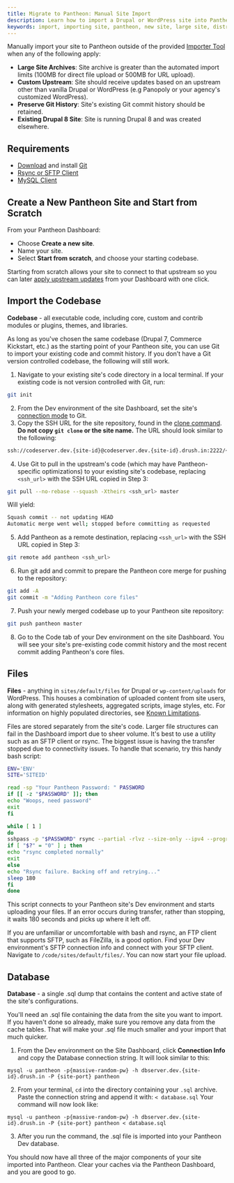 ```yaml
---
title: Migrate to Pantheon: Manual Site Import
description: Learn how to import a Drupal or WordPress site into Pantheon outside of the Importer Tool.
keywords: import, importing site, pantheon, new site, large site, distro, upstream, git history
---
```


Manually import your site to Pantheon outside of the provided [Importer Tool](/docs/articles/sites/migrate/#plan-the-import) when any of the following apply:

* **Large Site Archives**: Site archive is greater than the automated import limits (100MB for direct file upload or 500MB for URL upload).
* **Custom Upstream**: Site should receive updates based on an upstream other than vanilla Drupal or WordPress (e.g Panopoly or your agency's customized WordPress).
* **Preserve Git History**: Site's existing Git commit history should be retained.
* **Existing Drupal 8 Site**: Site is running Drupal 8 and was created elsewhere.

## Requirements

* [Download](http://git-scm.com/downloads) and install [Git](/docs/articles/local/starting-with-git/)
* [Rsync or SFTP Client](https://pantheon.io/docs/articles/local/rsync-and-sftp/)
* [MySQL Client](https://pantheon.io/docs/articles/local/accessing-mysql-databases/)

## Create a New Pantheon Site and Start from Scratch

From your Pantheon Dashboard:

* Choose **Create a new site**.
* Name your site.
* Select **Start from scratch**, and choose your starting codebase.

Starting from scratch allows your site to connect to that upstream so you can later [apply upstream updates](/docs/articles/sites/code/applying-upstream-updates/) from your Dashboard with one click.

## Import the Codebase

**Codebase** - all executable code, including core, custom and contrib modules or plugins, themes, and libraries.

As long as you've chosen the same codebase (Drupal 7, Commerce Kickstart, etc.) as the starting point of your Pantheon site, you can use Git to import your existing code and commit history. If you don’t have a Git version controlled codebase, the following will still work.

1. Navigate to your existing site's code directory in a local terminal. If your existing code is not version controlled with Git, run:

 ```bash
 git init
 ```
2. From the Dev environment of the site Dashboard, set the site's [connection mode](/docs/articles/getting-started/#interact-with-your-code) to Git.
3. Copy the SSH URL for the site repository, found in the [clone command](/docs/articles/local/starting-with-git/#step-2-copy-the-git-clone-command). **Do not copy `git clone` or the site name.** The URL should look similar to the following:

 ```bash
 ssh://codeserver.dev.{site-id}@codeserver.dev.{site-id}.drush.in:2222/~/repository.git
 ```

4. Use Git to pull in the upstream's code (which may have Pantheon-specific optimizations) to your existing site's codebase, replacing `<ssh_url>` with the SSH URL copied in Step 3:

 ```bash
 git pull --no-rebase --squash -Xtheirs <ssh_url> master
 ```  

 Will yield:  
 ```bash
 Squash commit -- not updating HEAD  
 Automatic merge went well; stopped before committing as requested
 ```
5. Add Pantheon as a remote destination, replacing `<ssh_url>` with the SSH URL copied in Step 3:

 ```bash
 git remote add pantheon <ssh_url>
 ```

6. Run git add and commit to prepare the Pantheon core merge for pushing to the repository:
 ```bash
 git add -A
 git commit -m "Adding Pantheon core files"
 ```
7. Push your newly merged codebase up to your Pantheon site repository:

 ```bash
 git push pantheon master
 ```

8. Go to the Code tab of your Dev environment on the site Dashboard. You will see your site's pre-existing code commit history and the most recent commit adding Pantheon's core files.

## Files

**Files** - anything in `sites/default/files` for Drupal or `wp-content/uploads` for WordPress. This houses a combination of uploaded content from site users, along with generated stylesheets, aggregated scripts, image styles, etc. For information on highly populated directories, see [Known Limitations](/docs/articles/sites/known-limitations/#highly-populated-directories).

Files are stored separately from the site's code. Larger file structures can fail in the Dashboard import due to sheer volume. It's best to use a utility such as an SFTP client or rsync. The biggest issue is having the transfer stopped due to connectivity issues. To handle that scenario, try this handy bash script:  

```bash
ENV='ENV'
SITE='SITEID'

read -sp "Your Pantheon Password: " PASSWORD
if [[ -z "$PASSWORD" ]]; then
echo "Woops, need password"
exit
fi

while [ 1 ]
do
sshpass -p "$PASSWORD" rsync --partial -rlvz --size-only --ipv4 --progress -e 'ssh -p 2222'  $ENV.$SITE@appserver.$ENV.$SITE.drush.in:files/* --temp-dir=../tmp/  ./files/
if [ "$?" = "0" ] ; then
echo "rsync completed normally"
exit
else
echo "Rsync failure. Backing off and retrying..."
sleep 180
fi
done
```
This script connects to your Pantheon site's Dev environment and starts uploading your files. If an error occurs during transfer, rather than stopping, it waits 180 seconds and picks up where it left off.  

If you are unfamiliar or uncomfortable with bash and rsync, an FTP client that supports SFTP, such as FileZilla, is a good option. Find your Dev environment's SFTP connection info and connect with your SFTP client. Navigate to `/code/sites/default/files/`. You can now start your file upload.  

## Database  

**Database** - a single .sql dump that contains the content and active state of the site's configurations.

You'll need an .sql file containing the data from the site you want to import. If you haven't done so already, make sure you remove any data from the cache tables. That will make your .sql file much smaller and your import that much quicker.


1. From the Dev environment on the Site Dashboard, click **Connection Info** and copy the Database connection string. It will look similar to this:

 ```
 mysql -u pantheon -p{massive-random-pw} -h dbserver.dev.{site-id}.drush.in -P {site-port} pantheon
 ```
2. From your terminal, `cd` into the directory containing your `.sql` archive. Paste the connection string and append it with:
`< database.sql`
Your command will now look like:

 ```
 mysql -u pantheon -p{massive-random-pw} -h dbserver.dev.{site-id}.drush.in -P {site-port} pantheon < database.sql
 ```
3. After you run the command, the .sql file is imported into your Pantheon Dev database.  

You should now have all three of the major components of your site imported into Pantheon. Clear your caches via the Pantheon Dashboard, and you are good to go.
